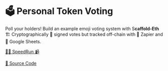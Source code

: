 # 🗳 Personal Token Voting

Poll your holders! Build an example emoji voting system with S**caffold-Eth** 🏗 Cryptographically 🔏 signed votes but tracked off-chain with 📡 Zapier and 📑 Google Sheets.

[🏃‍♂️ SpeedRun 📹](https://youtu.be/Q5zgxcQtwWI)

[💾 Source Code](https://github.com/austintgriffith/scaffold-eth/tree/emoji-vote-dev)

